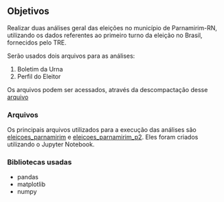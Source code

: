 ## Objetivos

Realizar duas análises geral das eleições no município de Parnamirim-RN, utilizando os dados referentes ao primeiro turno da eleição no Brasil, fornecidos pelo TRE.

Serão usados dois arquivos para as análises:

1. Boletim da Urna
2. Perfil do Eleitor

Os arquivos podem ser acessados, através da descompactação desse [arquivo](dados_eleitorais.rar)
### Arquivos

Os principais arquivos utilizados para a execução das análises são [eleicoes_parnamirim](eleicoes_parnamirim_p1.ipynb.ipynb) e [eleicoes_parnamirim_p2](eleicoes_parnamirim_p2.ipynb).
Eles foram criados utilizando o Jupyter Notebook.


### Bibliotecas usadas

- pandas 
- matplotlib 
- numpy


